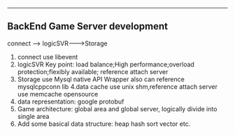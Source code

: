 ------------------------------------
BackEnd Game Server development
-------------------------------------

connect --> logicSVR--->Storage

1. connect
	use libevent
2. logicSVR
	Key point: load balance;High performance;overload protection;flexibly available;
	reference attach server
3. Storage
	use Mysql native API Wrapper
	also can reference  mysqlcppconn lib
4.data cache 
	use unix shm,reference attach server
	use memcache opensource
5. data representation: google protobuf
6. Game architecture: global area and global server, logically divide into single area
7. Add some basical data structure: heap hash sort vector etc.
